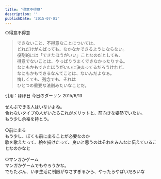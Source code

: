 ```yaml
---
title: '得意不得意'
description: ''
publishDate: '2015-07-01'
---
```


<p>○得意不得意</p>
<blockquote><p>
できないこと、不得意なことについては、<br>
どれだけがんばっても、なかなかできるようにならない。<br>
役割的には「できたほうがいい」ことなのだとしても、<br>
得意でないことは、やっぱりうまくできなかったりする。<br>
なにもかもできたほうがいいに決まってるだろうけれど、<br>
なにもかもできるなんてことは、ないんだよなぁ。<br>
悔しくても、残念でも、それは<br>
ひとつの重要な法則みたいなことだ。
</p></blockquote>
<p>引用：ほぼ日 今日のダーリン 2015/6/13<br>
&nbsp;<br>
ぜんぶできる人はいないよね。<br>
合わないタイプの人がいたらこれがメリットと、前向きな姿勢でいたい。<br>
もう少し余裕を持とう。<br>
&nbsp;<br>
○前に出る<br>
もう少し、ぼくも前に出ることが必要なのか<br>
歌を歌えたって、絵を描けたって、良いと思うのはそれをみんなに伝えていることなのかなと<br>
&nbsp;<br>
○マンガかゲーム<br>
マンガかゲームでもやろうかな。<br>
でもたぶん、いま生活に制限がなさすぎるから、やったらやばいだろいな</p>

